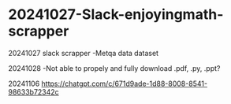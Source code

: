 # 20241027-Slack-enjoyingmath-scrapper

20241027 slack scrapper
-Metqa data dataset


20241028
-Not able to propely and fully download .pdf, .py, .ppt?

20241106
https://chatgpt.com/c/671d9ade-1d88-8008-8541-98633b72342c
